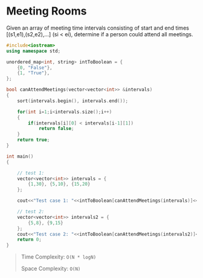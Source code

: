 # Meeting Rooms

Given an array of meeting time intervals consisting of start and end times [(s1,e1),(s2,e2),...] (si < ei), determine if a person could attend all meetings.


```cpp
#include<iostream>
using namespace std;

unordered_map<int, string> intToBoolean = {
    {0, "False"},
    {1, "True"},
};

bool canAttendMeetings(vector<vector<int>> &intervals)
{
    sort(intervals.begin(), intervals.end());

    for(int i=1;i<intervals.size();i++)
    {
        if(intervals[i][0] < intervals[i-1][1])
            return false;
    }
    return true;
}

int main()
{

    // test 1:
    vector<vector<int>> intervals = {
        {1,30}, {5,10}, {15,20}
    };

    cout<<"Test case 1: "<<intToBoolean[canAttendMeetings(intervals)]<<endl;

    // test 2:
    vector<vector<int>> intervals2 = {
        {5,8}, {9,15}
    };
    cout<<"Test case 2: "<<intToBoolean[canAttendMeetings(intervals2)]<<endl;
    return 0;
}
```

> Time Complexity: `O(N * logN)`
>
> Space Complexity: `O(N)`